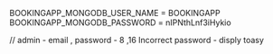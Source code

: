 BOOKINGAPP_MONGODB_USER_NAME = BOOKINGAPP
BOOKINGAPP_MONGODB_PASSWORD = nIPNthLnf3iHykio


// admin - email , password - 8 ,16 
Incorrect password - disply toasy